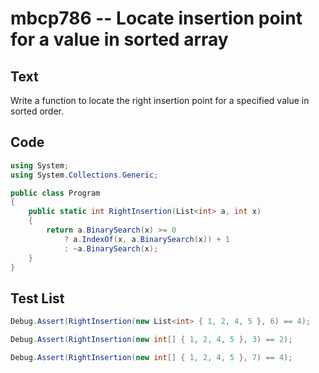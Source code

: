 # mbcp786 -- Locate insertion point for a value in sorted array

## Text

Write a function to locate the right insertion point for a specified value in sorted order.

## Code

```csharp
using System;
using System.Collections.Generic;

public class Program
{
    public static int RightInsertion(List<int> a, int x)
    {
        return a.BinarySearch(x) >= 0 
            ? a.IndexOf(x, a.BinarySearch(x)) + 1 
            : ~a.BinarySearch(x);
    }
}
```

## Test List

```csharp
Debug.Assert(RightInsertion(new List<int> { 1, 2, 4, 5 }, 6) == 4);
```

```csharp
Debug.Assert(RightInsertion(new int[] { 1, 2, 4, 5 }, 3) == 2);
```

```csharp
Debug.Assert(RightInsertion(new int[] { 1, 2, 4, 5 }, 7) == 4);
```
